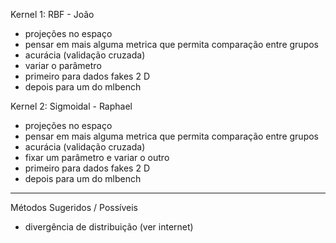 Kernel 1: RBF - João
- projeções no espaço
- pensar em mais alguma metrica que permita comparação entre grupos
- acurácia (validação cruzada)
- variar o parâmetro
- primeiro para dados fakes 2 D
- depois para um do mlbench

Kernel 2: Sigmoidal - Raphael
- projeções no espaço
- pensar em mais alguma metrica que permita comparação entre grupos
- acurácia (validação cruzada)
- fixar um parâmetro e variar o outro
- primeiro para dados fakes 2 D
- depois para um do mlbench


---------------


Métodos Sugeridos / Possíveis
- divergência de distribuição (ver internet)